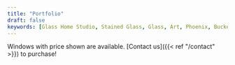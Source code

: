 ```yaml
---
title: "Portfolio"
draft: false
keywords: [Glass Home Studio, Stained Glass, Glass, Art, Phoenix, Buckeye, For Sale, Buy Online]
---
```

Windows with price shown are available. [Contact us]({{< ref "/contact" >}}) to purchase!